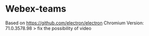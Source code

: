 # Webex-teams
Based on https://github.com/electron/electron
Chromium Version: 71.0.3578.98 > fix the possibility of video
